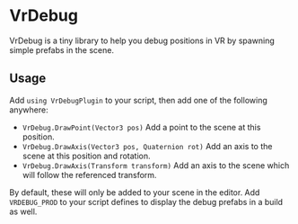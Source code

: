 # VrDebug

VrDebug is a tiny library to help you debug positions in VR by spawning simple prefabs in the scene.

## Usage

Add `using VrDebugPlugin` to your script, then add one of the following anywhere:
* `VrDebug.DrawPoint(Vector3 pos)` Add a point to the scene at this position.
* `VrDebug.DrawAxis(Vector3 pos, Quaternion rot)` Add an axis to the scene at this position and rotation.
* `VrDebug.DrawAxis(Transform transform)` Add an axis to the scene which will follow the referenced transform.

By default, these will only be added to your scene in the editor. Add `VRDEBUG_PROD` to your script defines to display the debug prefabs in a build as well.

